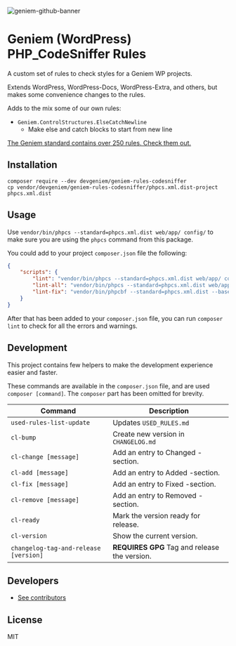 ![geniem-github-banner](https://cloud.githubusercontent.com/assets/5691777/14319886/9ae46166-fc1b-11e5-9630-d60aa3dc4f9e.png)

# Geniem (WordPress) PHP_CodeSniffer Rules

A custom set of rules to check styles for a Geniem WP projects.

Extends WordPress, WordPress-Docs, WordPress-Extra, and others, but makes some convenience changes to the rules.

Adds to the mix some of our own rules:

- `Geniem.ControlStructures.ElseCatchNewline`
  - Make else and catch blocks to start from new line

[The Geniem standard contains over 250 rules. Check them out.](USED_RULES.md)

## Installation

```
composer require --dev devgeniem/geniem-rules-codesniffer
cp vendor/devgeniem/geniem-rules-codesniffer/phpcs.xml.dist-project phpcs.xml.dist
```

## Usage

Use `vendor/bin/phpcs --standard=phpcs.xml.dist web/app/ config/` to make sure you are using the `phpcs` command from this package.

You could add to your project `composer.json` file the following:

```json
{
    "scripts": {
        "lint": "vendor/bin/phpcs --standard=phpcs.xml.dist web/app/ config/ -s --warning-severity=0",
        "lint-all": "vendor/bin/phpcs --standard=phpcs.xml.dist web/app/ config/",
        "lint-fix": "vendor/bin/phpcbf --standard=phpcs.xml.dist --basepath=. ./web/app/ ./config/"
    }
}
```

After that has been added to your `composer.json` file, you can run `composer lint` to check for all the errors and warnings.

## Development

This project contains few helpers to make the development experience easier and faster.

These commands are available in the `composer.json` file, and are used `composer [command]`. The `composer` part has been omitted for brevity.

| Command                               | Description                                   |
|---------------------------------------|-----------------------------------------------|
| `used-rules-list-update`              | Updates `USED_RULES.md`                       |
| `cl-bump`                             | Create new version in `CHANGELOG.md`          |
| `cl-change [message]`                 | Add an entry to Changed -section.             |
| `cl-add [message]`                    | Add an entry to Added -section.               |
| `cl-fix [message]`                    | Add an entry to Fixed -section.               |
| `cl-remove [message]`                 | Add an entry to Removed -section.             |
| `cl-ready`                            | Mark the version ready for release.           |
| `cl-version`                          | Show the current version.                     |
| `changelog-tag-and-release [version]` | **REQUIRES GPG** Tag and release the version. |

## Developers

- [See contributors](https://github.com/devgeniem/geniem-rules-codesniffer/graphs/contributors)

## License

MIT

